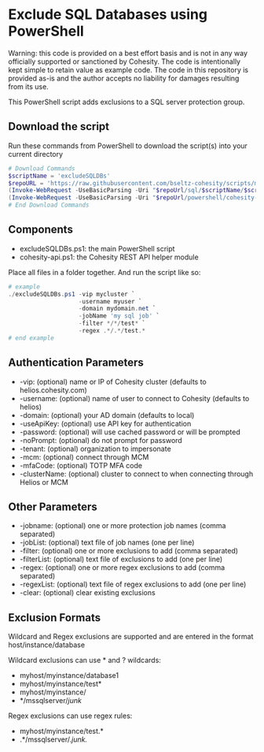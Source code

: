 # Exclude SQL Databases using PowerShell

Warning: this code is provided on a best effort basis and is not in any way officially supported or sanctioned by Cohesity. The code is intentionally kept simple to retain value as example code. The code in this repository is provided as-is and the author accepts no liability for damages resulting from its use.

This PowerShell script adds exclusions to a SQL server protection group.

## Download the script

Run these commands from PowerShell to download the script(s) into your current directory

```powershell
# Download Commands
$scriptName = 'excludeSQLDBs'
$repoURL = 'https://raw.githubusercontent.com/bseltz-cohesity/scripts/master'
(Invoke-WebRequest -UseBasicParsing -Uri "$repoUrl/sql/$scriptName/$scriptName.ps1").content | Out-File "$scriptName.ps1"; (Get-Content "$scriptName.ps1") | Set-Content "$scriptName.ps1"
(Invoke-WebRequest -UseBasicParsing -Uri "$repoUrl/powershell/cohesity-api/cohesity-api.ps1").content | Out-File cohesity-api.ps1; (Get-Content cohesity-api.ps1) | Set-Content cohesity-api.ps1
# End Download Commands
```

## Components

* excludeSQLDBs.ps1: the main PowerShell script
* cohesity-api.ps1: the Cohesity REST API helper module

Place all files in a folder together. And run the script like so:

```powershell
# example
./excludeSQLDBs.ps1 -vip mycluster `
                    -username myuser `
                    -domain mydomain.net `
                    -jobName 'my sql job' `
                    -filter */*/test* `
                    -regex .*/.*/test.*
# end example
```

## Authentication Parameters

* -vip: (optional) name or IP of Cohesity cluster (defaults to helios.cohesity.com)
* -username: (optional) name of user to connect to Cohesity (defaults to helios)
* -domain: (optional) your AD domain (defaults to local)
* -useApiKey: (optional) use API key for authentication
* -password: (optional) will use cached password or will be prompted
* -noPrompt: (optional) do not prompt for password
* -tenant: (optional) organization to impersonate
* -mcm: (optional) connect through MCM
* -mfaCode: (optional) TOTP MFA code
* -clusterName: (optional) cluster to connect to when connecting through Helios or MCM

## Other Parameters

* -jobname: (optional) one or more protection job names (comma separated)
* -jobList: (optional) text file of job names (one per line)
* -filter: (optional) one or more exclusions to add (comma separated)
* -filterList: (optional) text file of exclusions to add (one per line)
* -regex: (optional) one or more regex exclusions to add (comma separated)
* -regexList: (optional) text file of regex exclusions to add (one per line)
* -clear: (optional) clear existing exclusions

## Exclusion Formats

Wildcard and Regex exclusions are supported and are entered in the format host/instance/database

Wildcard exclusions can use * and ? wildcards:

* myhost/myinstance/database1
* myhost/myinstance/test*
* myhost/myinstance/
* */mssqlserver/*junk*

Regex exclusions can use regex rules:

* myhost/myinstance/test.*
* .*/mssqlserver/.*junk.*
